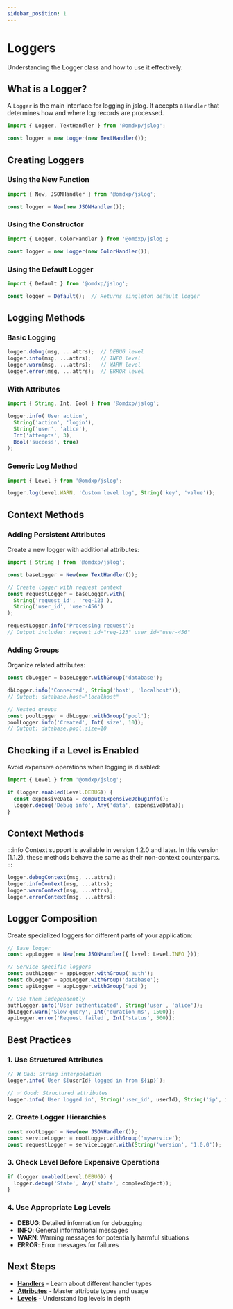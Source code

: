 ```yaml
---
sidebar_position: 1
---
```


# Loggers

Understanding the Logger class and how to use it effectively.

## What is a Logger?

A `Logger` is the main interface for logging in jslog. It accepts a `Handler` that determines how and where log records are processed.

```typescript
import { Logger, TextHandler } from '@omdxp/jslog';

const logger = new Logger(new TextHandler());
```

## Creating Loggers

### Using the New Function

```typescript
import { New, JSONHandler } from '@omdxp/jslog';

const logger = New(new JSONHandler());
```

### Using the Constructor

```typescript
import { Logger, ColorHandler } from '@omdxp/jslog';

const logger = new Logger(new ColorHandler());
```

### Using the Default Logger

```typescript
import { Default } from '@omdxp/jslog';

const logger = Default();  // Returns singleton default logger
```

## Logging Methods

### Basic Logging

```typescript
logger.debug(msg, ...attrs);  // DEBUG level
logger.info(msg, ...attrs);   // INFO level
logger.warn(msg, ...attrs);   // WARN level
logger.error(msg, ...attrs);  // ERROR level
```

### With Attributes

```typescript
import { String, Int, Bool } from '@omdxp/jslog';

logger.info('User action',
  String('action', 'login'),
  String('user', 'alice'),
  Int('attempts', 3),
  Bool('success', true)
);
```

### Generic Log Method

```typescript
import { Level } from '@omdxp/jslog';

logger.log(Level.WARN, 'Custom level log', String('key', 'value'));
```

## Context Methods

### Adding Persistent Attributes

Create a new logger with additional attributes:

```typescript
import { String } from '@omdxp/jslog';

const baseLogger = New(new TextHandler());

// Create logger with request context
const requestLogger = baseLogger.with(
  String('request_id', 'req-123'),
  String('user_id', 'user-456')
);

requestLogger.info('Processing request');
// Output includes: request_id="req-123" user_id="user-456"
```

### Adding Groups

Organize related attributes:

```typescript
const dbLogger = baseLogger.withGroup('database');

dbLogger.info('Connected', String('host', 'localhost'));
// Output: database.host="localhost"

// Nested groups
const poolLogger = dbLogger.withGroup('pool');
poolLogger.info('Created', Int('size', 10));
// Output: database.pool.size=10
```

## Checking if a Level is Enabled

Avoid expensive operations when logging is disabled:

```typescript
import { Level } from '@omdxp/jslog';

if (logger.enabled(Level.DEBUG)) {
  const expensiveData = computeExpensiveDebugInfo();
  logger.debug('Debug info', Any('data', expensiveData));
}
```

## Context Methods

:::info
Context support is available in version 1.2.0 and later. In this version (1.1.2), these methods behave the same as their non-context counterparts.
:::

```typescript
logger.debugContext(msg, ...attrs);
logger.infoContext(msg, ...attrs);
logger.warnContext(msg, ...attrs);
logger.errorContext(msg, ...attrs);
```

## Logger Composition

Create specialized loggers for different parts of your application:

```typescript
// Base logger
const appLogger = New(new JSONHandler({ level: Level.INFO }));

// Service-specific loggers
const authLogger = appLogger.withGroup('auth');
const dbLogger = appLogger.withGroup('database');
const apiLogger = appLogger.withGroup('api');

// Use them independently
authLogger.info('User authenticated', String('user', 'alice'));
dbLogger.warn('Slow query', Int('duration_ms', 1500));
apiLogger.error('Request failed', Int('status', 500));
```

## Best Practices

### 1. Use Structured Attributes

```typescript
// ❌ Bad: String interpolation
logger.info(`User ${userId} logged in from ${ip}`);

// ✅ Good: Structured attributes
logger.info('User logged in', String('user_id', userId), String('ip', ip));
```

### 2. Create Logger Hierarchies

```typescript
const rootLogger = New(new JSONHandler());
const serviceLogger = rootLogger.withGroup('myservice');
const requestLogger = serviceLogger.with(String('version', '1.0.0'));
```

### 3. Check Level Before Expensive Operations

```typescript
if (logger.enabled(Level.DEBUG)) {
  logger.debug('State', Any('state', complexObject));
}
```

### 4. Use Appropriate Log Levels

- **DEBUG**: Detailed information for debugging
- **INFO**: General informational messages
- **WARN**: Warning messages for potentially harmful situations
- **ERROR**: Error messages for failures

## Next Steps

- **[Handlers](./handlers)** - Learn about different handler types
- **[Attributes](./attributes)** - Master attribute types and usage
- **[Levels](./levels)** - Understand log levels in depth
